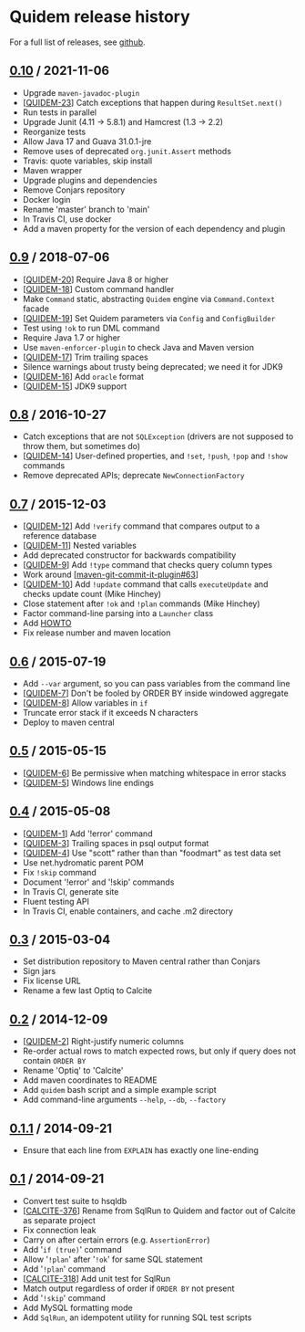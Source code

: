 # Quidem release history

For a full list of releases, see <a href="https://github.com/julianhyde/quidem/releases">github</a>.

## <a href="https://github.com/julianhyde/quidem/releases/tag/quidem-0.10">0.10</a> / 2021-11-06

* Upgrade `maven-javadoc-plugin`
* [<a href="https://github.com/julianhyde/quidem/issues/23">QUIDEM-23</a>]
  Catch exceptions that happen during `ResultSet.next()`
* Run tests in parallel
* Upgrade Junit (4.11 &rarr; 5.8.1) and Hamcrest (1.3 &rarr; 2.2)
* Reorganize tests
* Allow Java 17 and Guava 31.0.1-jre
* Remove uses of deprecated `org.junit.Assert` methods
* Travis: quote variables, skip install
* Maven wrapper
* Upgrade plugins and dependencies
* Remove Conjars repository
* Docker login
* Rename 'master' branch to 'main'
* In Travis CI, use docker
* Add a maven property for the version of each dependency and plugin

## <a href="https://github.com/julianhyde/quidem/releases/tag/quidem-0.9">0.9</a> / 2018-07-06

* [<a href="https://github.com/julianhyde/quidem/issues/20">QUIDEM-20</a>]
  Require Java 8 or higher
* [<a href="https://github.com/julianhyde/quidem/issues/18">QUIDEM-18</a>]
  Custom command handler
* Make `Command` static, abstracting `Quidem` engine via `Command.Context`
  facade
* [<a href="https://github.com/julianhyde/quidem/issues/19">QUIDEM-19</a>]
  Set Quidem parameters via `Config` and `ConfigBuilder`
* Test using `!ok` to run DML command
* Require Java 1.7 or higher
* Use `maven-enforcer-plugin` to check Java and Maven version
* [<a href="https://github.com/julianhyde/quidem/issues/17">QUIDEM-17</a>]
  Trim trailing spaces
* Silence warnings about trusty being deprecated; we need it for JDK9
* [<a href="https://github.com/julianhyde/quidem/issues/16">QUIDEM-16</a>]
  Add `oracle` format
* [<a href="https://github.com/julianhyde/quidem/issues/15">QUIDEM-15</a>]
  JDK9 support

## <a href="https://github.com/julianhyde/quidem/releases/tag/quidem-0.8">0.8</a> / 2016-10-27

* Catch exceptions that are not `SQLException` (drivers are not supposed
  to throw them, but sometimes do)
* [<a href="https://github.com/julianhyde/quidem/issues/14">QUIDEM-14</a>]
  User-defined properties, and `!set`, `!push`, `!pop` and `!show`
  commands
* Remove deprecated APIs; deprecate `NewConnectionFactory`

## <a href="https://github.com/julianhyde/quidem/releases/tag/quidem-0.7">0.7</a> / 2015-12-03

* [<a href="https://github.com/julianhyde/quidem/issues/12">QUIDEM-12</a>]
  Add `!verify` command that compares output to a reference database
* [<a href="https://github.com/julianhyde/quidem/issues/11">QUIDEM-11</a>]
  Nested variables
* Add deprecated constructor for backwards compatibility
* [<a href="https://github.com/julianhyde/quidem/issues/9">QUIDEM-9</a>]
  Add `!type` command that checks query column types
* Work around
  [<a href="https://github.com/ktoso/maven-git-commit-id-plugin/issues/63">maven-git-commit-it-plugin#63</a>]
* [<a href="https://github.com/julianhyde/quidem/issues/10">QUIDEM-10</a>]
  Add `!update` command that calls `executeUpdate` and checks update count
  (Mike Hinchey)
* Close statement after `!ok` and `!plan` commands (Mike Hinchey)
* Factor command-line parsing into a `Launcher` class
* Add <a href="HOWTO.md">HOWTO</a>
* Fix release number and maven location

## <a href="https://github.com/julianhyde/quidem/releases/tag/quidem-0.6">0.6</a> / 2015-07-19

* Add `--var` argument, so you can pass variables from the command line
* [<a href="https://github.com/julianhyde/quidem/issues/7">QUIDEM-7</a>]
  Don't be fooled by ORDER BY inside windowed aggregate
* [<a href="https://github.com/julianhyde/quidem/issues/8">QUIDEM-8</a>]
  Allow variables in `if`
* Truncate error stack if it exceeds N characters
* Deploy to maven central

## <a href="https://github.com/julianhyde/quidem/releases/tag/quidem-0.5">0.5</a> / 2015-05-15

* [<a href="https://github.com/julianhyde/quidem/issues/6">QUIDEM-6</a>]
  Be permissive when matching whitespace in error stacks
* [<a href="https://github.com/julianhyde/quidem/issues/5">QUIDEM-5</a>]
  Windows line endings

## <a href="https://github.com/julianhyde/quidem/releases/tag/quidem-0.4">0.4</a> / 2015-05-08

* [<a href="https://github.com/julianhyde/quidem/issues/1">QUIDEM-1</a>]
  Add '!error' command
* [<a href="https://github.com/julianhyde/quidem/issues/3">QUIDEM-3</a>]
  Trailing spaces in psql output format
* [<a href="https://github.com/julianhyde/quidem/issues/4">QUIDEM-4</a>]
  Use "scott" rather than than "foodmart" as test data set
* Use net.hydromatic parent POM
* Fix `!skip` command
* Document '!error' and '!skip' commands
* In Travis CI, generate site
* Fluent testing API
* In Travis CI, enable containers, and cache .m2 directory

## <a href="https://github.com/julianhyde/quidem/releases/tag/quidem-0.3">0.3</a> / 2015-03-04

* Set distribution repository to Maven central rather than Conjars
* Sign jars
* Fix license URL
* Rename a few last Optiq to Calcite

## <a href="https://github.com/julianhyde/quidem/releases/tag/quidem-0.2">0.2</a> / 2014-12-09

* [<a href="https://github.com/julianhyde/quidem/issues/2">QUIDEM-2</a>]
  Right-justify numeric columns
* Re-order actual rows to match expected rows, but only if query does not
  contain `ORDER BY`
* Rename 'Optiq' to 'Calcite'
* Add maven coordinates to README
* Add `quidem` bash script and a simple example script
* Add command-line arguments `--help`, `--db`, `--factory`

## <a href="https://github.com/julianhyde/quidem/releases/tag/quidem-0.1.1">0.1.1</a> / 2014-09-21

* Ensure that each line from `EXPLAIN` has exactly one line-ending

## <a href="https://github.com/julianhyde/quidem/releases/tag/quidem-0.1">0.1</a> / 2014-09-21

* Convert test suite to hsqldb
* [<a href="https://issues.apache.org/jira/browse/CALCITE-376">CALCITE-376</a>]
  Rename from SqlRun to Quidem and factor out of Calcite as separate project
* Fix connection leak
* Carry on after certain errors (e.g. `AssertionError`)
* Add '`if (true)`' command
* Allow '`!plan`' after '`!ok`' for same SQL statement
* Add '`!plan`' command
* [<a href="https://issues.apache.org/jira/browse/CALCITE-318">CALCITE-318</a>]
  Add unit test for SqlRun
* Match output regardless of order if `ORDER BY` not present
* Add '`!skip`' command
* Add MySQL formatting mode
* Add `SqlRun`, an idempotent utility for running SQL test scripts
